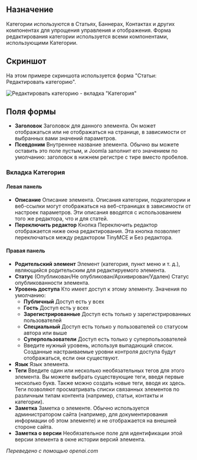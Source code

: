 <!-- Filename: Help6.x:Edit_Category / Display title: Редактировать категорию   -->

## Назначение

Категории используются в Статьях, Баннерах, Контактах и других компонентах для упрощения управления и отображения. Форма редактирования категории используется всеми компонентами, использующими Категории.

## Скриншот

На этом примере скриншота используется форма "Статьи: Редактировать категорию".

![Редактировать категорию - вкладка "Категория"](../../../ru/images/common-elements/articles-edit-category-category-tab.png)

## Поля формы

- **Заголовок** Заголовок для данного элемента. Он может отображаться или не отображаться на странице, в зависимости от выбранных вами значений параметров.
- **Псевдоним** Внутреннее название элемента. Обычно вы можете оставить это поле пустым, и Joomla заполнит его значением по умолчанию: заголовок в нижнем регистре с тире вместо пробелов.

### Вкладка Категория

#### Левая панель

- **Описание** Описание элемента. Описания категории, подкатегории и веб-ссылки могут отображаться на веб-страницах в зависимости от настроек параметров. Эти описания вводятся с использованием того же редактора, что и для статей.
- **Переключить редактор** Кнопка Переключить редактор отображается ниже окна редактирования. Эта кнопка позволяет переключаться между редактором TinyMCE и Без редактора.

#### Правая панель

- **Родительский элемент** Элемент (категория, пункт меню и т. д.), являющийся родительским для редактируемого элемента.
- **Статус** (Опубликован/Не опубликован/Архивирован/Удален) Статус опубликованности элемента.
- **Уровень доступа** Кто имеет доступ к этому элементу. Значения по умолчанию:
  - **Публичный** Доступ есть у всех
  - **Гость** Доступ есть у всех
  - **Зарегистрированные** Доступ есть только у зарегистрированных пользователей
  - **Специальный** Доступ есть только у пользователей со статусом автора или выше
  - **Суперпользователи** Доступ есть только у суперпользователей
  - Введите нужный уровень, используя выпадающий список. Созданные настраиваемые уровни контроля доступа будут отображаться, если они существуют.
- **Язык** Язык элемента.
- **Теги** Введите один или несколько необязательных тегов для этого элемента. Вы можете выбрать существующие теги, введя первые несколько букв. Также можно создать новые теги, вводя их здесь. Теги позволяют просматривать списки связанных элементов по различным типам контента (например, статьи, контакты и категории).
- **Заметка** Заметка о элементе. Обычно используется администратором сайта (например, для документирования информации об этом элементе) и не отображается на внешней стороне сайта.
- **Заметка о версии** Необязательное поле для идентификации этой версии элемента в окне истории версий элемента.

*Переведено с помощью openai.com*

